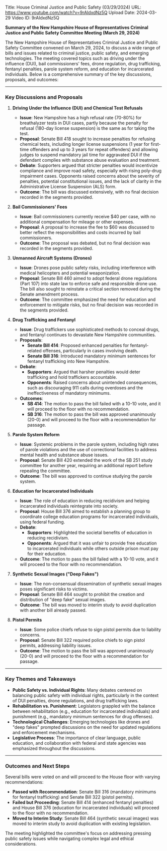 Title: House Criminal Justice and Public Safety (03/29/2024)
URL: https://www.youtube.com/watch?v=9rAIdxdNz5Q
Upload Date: 2024-03-29
Video ID: 9rAIdxdNz5Q

**Summary of the New Hampshire House of Representatives Criminal Justice and Public Safety Committee Meeting (March 29, 2024)**

The New Hampshire House of Representatives Criminal Justice and Public Safety Committee convened on March 29, 2024, to discuss a wide range of bills and issues related to criminal justice, public safety, and emerging technologies. The meeting covered topics such as driving under the influence (DUI), bail commissioners' fees, drone regulation, drug trafficking, fentanyl penalties, parole system reform, and education for incarcerated individuals. Below is a comprehensive summary of the key discussions, proposals, and outcomes:

---

### **Key Discussions and Proposals**

1. **Driving Under the Influence (DUI) and Chemical Test Refusals**
   - **Issue**: New Hampshire has a high refusal rate (70-80%) for breathalyzer tests in DUI cases, partly because the penalty for refusal (180-day license suspension) is the same as for taking the test.
   - **Proposal**: Senate Bill 418 sought to increase penalties for refusing chemical tests, including longer license suspensions (1 year for first-time offenders and up to 3 years for repeat offenders) and allowing judges to suspend mandatory jail time for aggravated DUI if the defendant complies with substance abuse evaluation and treatment.
   - **Debate**: Supporters argued that stricter penalties would incentivize compliance and improve road safety, especially with rising poly-drug impairment cases. Opponents raised concerns about the severity of penalties, potential constitutional issues, and the lack of clarity in the Administrative License Suspension (ALS) form.
   - **Outcome**: The bill was discussed extensively, with no final decision recorded in the segments provided.

2. **Bail Commissioners' Fees**
   - **Issue**: Bail commissioners currently receive $40 per case, with no additional compensation for mileage or other expenses.
   - **Proposal**: A proposal to increase the fee to $60 was discussed to better reflect the responsibilities and costs incurred by bail commissioners.
   - **Outcome**: The proposal was debated, but no final decision was recorded in the segments provided.

3. **Unmanned Aircraft Systems (Drones)**
   - **Issue**: Drones pose public safety risks, including interference with medical helicopters and potential weaponization.
   - **Proposal**: Senate Bill 460 aimed to adopt federal drone regulations (Part 107) into state law to enforce safe and responsible drone use. The bill also sought to reinstate a critical section removed during the Senate amendment process.
   - **Outcome**: The committee emphasized the need for education and enforcement to mitigate risks, but no final decision was recorded in the segments provided.

4. **Drug Trafficking and Fentanyl**
   - **Issue**: Drug traffickers use sophisticated methods to conceal drugs, and fentanyl continues to devastate New Hampshire communities.
   - **Proposals**:
     - **Senate Bill 414**: Proposed enhanced penalties for fentanyl-related offenses, particularly in cases involving death.
     - **Senate Bill 316**: Introduced mandatory minimum sentences for fentanyl trafficking into New Hampshire.
   - **Debate**:
     - **Supporters**: Argued that harsher penalties would deter trafficking and hold traffickers accountable.
     - **Opponents**: Raised concerns about unintended consequences, such as discouraging 911 calls during overdoses and the ineffectiveness of mandatory minimums.
   - **Outcomes**:
     - **SB 414**: The motion to pass the bill failed with a 10-10 vote, and it will proceed to the floor with no recommendation.
     - **SB 316**: The motion to pass the bill was approved unanimously (20-0) and will proceed to the floor with a recommendation for passage.

5. **Parole System Reform**
   - **Issue**: Systemic problems in the parole system, including high rates of parole violations and the use of correctional facilities to address mental health and substance abuse issues.
   - **Proposal**: Senate Bill 420 extended the work of the SB 251 study committee for another year, requiring an additional report before repealing the committee.
   - **Outcome**: The bill was approved to continue studying the parole system.

6. **Education for Incarcerated Individuals**
   - **Issue**: The role of education in reducing recidivism and helping incarcerated individuals reintegrate into society.
   - **Proposal**: House Bill 376 aimed to establish a planning group to coordinate college education programs for incarcerated individuals, using federal funding.
   - **Debate**:
     - **Supporters**: Highlighted the societal benefits of education in reducing recidivism.
     - **Opponents**: Argued that it was unfair to provide free education to incarcerated individuals while others outside prison must pay for their education.
   - **Outcome**: The motion to pass the bill failed with a 10-10 vote, and it will proceed to the floor with no recommendation.

7. **Synthetic Sexual Images ("Deep Fakes")**
   - **Issue**: The non-consensual dissemination of synthetic sexual images poses significant risks to victims.
   - **Proposal**: Senate Bill 464 sought to prohibit the creation and distribution of "deep fake" sexual images.
   - **Outcome**: The bill was moved to interim study to avoid duplication with another bill already passed.

8. **Pistol Permits**
   - **Issue**: Some police chiefs refuse to sign pistol permits due to liability concerns.
   - **Proposal**: Senate Bill 322 required police chiefs to sign pistol permits, addressing liability issues.
   - **Outcome**: The motion to pass the bill was approved unanimously (20-0) and will proceed to the floor with a recommendation for passage.

---

### **Key Themes and Takeaways**
- **Public Safety vs. Individual Rights**: Many debates centered on balancing public safety with individual rights, particularly in the context of DUI penalties, drone regulations, and drug trafficking laws.
- **Rehabilitation vs. Punishment**: Legislators grappled with the balance between rehabilitation (e.g., education for incarcerated individuals) and punishment (e.g., mandatory minimum sentences for drug offenses).
- **Technological Challenges**: Emerging technologies like drones and "deep fakes" prompted discussions on the need for updated regulations and enforcement mechanisms.
- **Legislative Process**: The importance of clear language, public education, and collaboration with federal and state agencies was emphasized throughout the discussions.

---

### **Outcomes and Next Steps**
Several bills were voted on and will proceed to the House floor with varying recommendations:
- **Passed with Recommendation**: Senate Bill 316 (mandatory minimums for fentanyl trafficking) and Senate Bill 322 (pistol permits).
- **Failed but Proceeding**: Senate Bill 414 (enhanced fentanyl penalties) and House Bill 376 (education for incarcerated individuals) will proceed to the floor with no recommendation.
- **Moved to Interim Study**: Senate Bill 464 (synthetic sexual images) was moved to interim study to avoid duplication with existing legislation.

The meeting highlighted the committee's focus on addressing pressing public safety issues while navigating complex legal and ethical considerations.